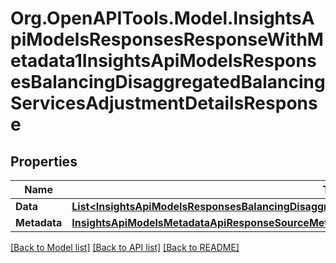 # Org.OpenAPITools.Model.InsightsApiModelsResponsesResponseWithMetadata1InsightsApiModelsResponsesBalancingDisaggregatedBalancingServicesAdjustmentDetailsResponse

## Properties

Name | Type | Description | Notes
------------ | ------------- | ------------- | -------------
**Data** | [**List&lt;InsightsApiModelsResponsesBalancingDisaggregatedBalancingServicesAdjustmentDetailsResponse&gt;**](InsightsApiModelsResponsesBalancingDisaggregatedBalancingServicesAdjustmentDetailsResponse.md) |  | [optional] 
**Metadata** | [**InsightsApiModelsMetadataApiResponseSourceMetadata**](InsightsApiModelsMetadataApiResponseSourceMetadata.md) |  | [optional] 

[[Back to Model list]](../README.md#documentation-for-models) [[Back to API list]](../README.md#documentation-for-api-endpoints) [[Back to README]](../README.md)

